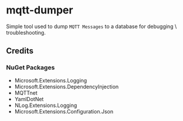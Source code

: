 # mqtt-dumper

Simple tool used to dump `MQTT Messages` to a database for debugging \ troubleshooting.

## Credits

### NuGet Packages

- Microsoft.Extensions.Logging
- Microsoft.Extensions.DependencyInjection
- MQTTnet
- YamlDotNet
- NLog.Extensions.Logging
- Microsoft.Extensions.Configuration.Json
